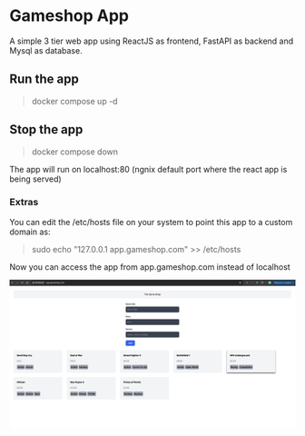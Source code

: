 # Gameshop App

A simple 3 tier web app using ReactJS as frontend, FastAPI as backend and Mysql as database.

## Run the app

> docker compose up -d

## Stop the app

> docker compose down

The app will run on localhost:80 (ngnix default port where the react app is being served)

### Extras

You can edit the /etc/hosts file on your system to point this app to a custom domain as:

> sudo echo "127.0.0.1 app.gameshop.com" >> /etc/hosts

Now you can access the app from app.gameshop.com instead of localhost

![![alt text](<Screenshot 2024-04-28 at 03.13.26.png>)](working_app.png)
